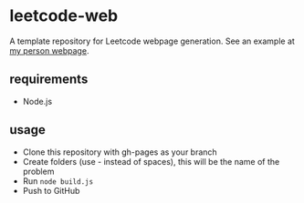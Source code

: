 # leetcode-web

A template repository for Leetcode webpage generation. See an example at [my person webpage](https://danilolekovic.github.io/leetcode/index.html).


## requirements

- Node.js

## usage

- Clone this repository with gh-pages as your branch
- Create folders (use - instead of spaces), this will be the name of the problem
- Run `node build.js`
- Push to GitHub